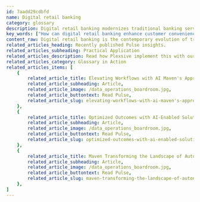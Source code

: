```yaml
---
id: 7aadd29cdbfd
name: Digital retail banking
category: glossary
description: Digital retail banking modernizes traditional banking services by offering branchless, online handling of accounts, funds transfers, loans, and bank cards, enhancing customer convenience and reducing operational costs for institutions.
key_words: ["How can digital retail banking enhance customer convenience", "What are the benefits of branchless banking for customers", "How does digital retail banking affect customer loyalty and satisfaction", "What competitive advantages do banks gain with online banking services", "What role does AI play in digital retail banking innovation", "How does digital banking impact operational costs for financial institutions", "What are the security measures for digital retail banking platforms", "How can businesses integrate digital banking solutions effectively", "What digital banking services are essential for a modern bank", "How can Maven Technologies assist with digital banking transformation."]
content_raw: Digital retail banking is the contemporary evolution of traditional banking services, transported into the digital era. It encompasses all the commonly known retail banking services, including facilitating account opening (whether it is checking accounts, savings accounts or deposits), managing funds transfers, providing loans, as well as offering bank cards. However, it does so through a distinctly branchless, entirely online approach. In its essence, digital retail banking elevates the level of convenience, interaction, and accessibility to unprecedented heights. It facilitates streamlined, integrated account services in a mode that is simple to navigate and entirely self-servicing. Though the notion of digital retail banking is centred around customer conveniences, its implementation offers significant business benefits. Banks can enjoy quicker customer acquisition, providing them with a competitive edge in the rapidly evolving financial industry. Additionally, it fosters an enhanced customer experience, that can lead to increased customer loyalty and satisfaction, a valuable asset in today's customer-driven economic landscape. Moreover, digital retail banking enables financial institutions to accelerate the development and deployment of innovative products and services to cater more effectively to dynamic customer needs. This agility can provide banks with a substantial business advantage. Another striking benefit of adopting a digital retail banking approach is the significant reduction in operational costs. By transcending physical boundaries, banks can lessen their dependency on high-cost fixed assets, resulting in considerably decreased operational expenses. Consequently, Maven Technologies can help navigate businesses through this digital transformation. Leveraging our extensive technology expertise and deep understanding of the banking industry, we can help organizations unlock productivity with the implementation of advanced digital banking solutions.
related_articles_heading: Recently published Pulse insights.
related_articles_subheading: Practical Application
related_articles_description: Read how Plexsive implement this with our clients.
related_articles_category: Glossary in Action
related_articles_items: [
	{
		related_article_title: Elevating Workflows with AI Maven's Approach,
		related_article_subheading: Article,
		related_article_image: /data_operations_boardroom.jpg,
		related_article_buttontext: Read Pulse,
		related_article_slug: elevating-workflows-with-ai-maven's-approach
	},
	{
		related_article_title: Optimized Outcomes with AI-Enabled Solutions,
		related_article_subheading: Article,
		related_article_image: /data_operations_boardroom.jpg,
		related_article_buttontext: Read Pulse,
		related_article_slug: optimized-outcomes-with-ai-enabled-solutions
	},
	{
		related_article_title: Maven Transforming the Landscape of Autonomous Vehicles,
		related_article_subheading: Article,
		related_article_image: /data_operations_boardroom.jpg,
		related_article_buttontext: Read Pulse,
		related_article_slug: maven-transforming-the-landscape-of-autonomous-vehicles
	},
]
---
```


